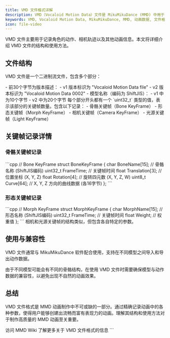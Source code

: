 ```yaml
---
title: VMD 文件格式详解
description: VMD（Vocaloid Motion Data）文件是 MikuMikuDance (MMD) 中用于存储动画数据的重要文件格式
keywords: VMD, Vocaloid Motion Data, MikuMikuDance, MMD, 动画数据, 文件格式
icon: file-video
---
```


VMD 文件主要用于记录角色的动作、相机轨迹以及其他动画信息。本文将详细介绍 VMD 文件的结构和使用方法。

## 文件结构

VMD 文件是一个二进制流文件，包含多个部分：

<AccordionGroup>
  <Accordion title="头部信息">
    - 前30个字节为版本描述：
      - v1 版本标识为 "Vocaloid Motion Data file"
      - v2 版本标识为 "Vocaloid Motion Data 0002"
    - 模型名称（编码为 ShiftJIS）：
      - v1 中为10个字节
      - v2 中为20个字节
  </Accordion>

  <Accordion title="关键帧数据">
    每个部分开头都有一个 `uint32_t` 类型的值，表示该部分的关键帧数量。包含以下记录：
    - 骨骼关键帧（Bone KeyFrame）
    - 形态关键帧（Morph KeyFrame）
    - 相机关键帧（Camera KeyFrame）
    - 光源关键帧（Light KeyFrame）
  </Accordion>
</AccordionGroup>

## 关键帧记录详情

### 骨骼关键帧记录

<CodeGroup>
  ```cpp
  // Bone KeyFrame
  struct BoneKeyFrame {
    char BoneName[15];     // 骨骼名称 (ShiftJIS编码)
    uint32_t FrameTime;    // 关键帧时间
    float Translation[3];  // 位置坐标 (X, Y, Z)
    float Rotation[4];     // 旋转四元数 (X, Y, Z, W)
    uint8_t Curve[64];     // X, Y, Z 方向的曲线数据 (各16字节)
  };
  ```
</CodeGroup>

### 形态关键帧记录

<CodeGroup>
  ```cpp
  // Morph KeyFrame
  struct MorphKeyFrame {
    char MorphName[15];    // 形态名称 (ShiftJIS编码)
    uint32_t FrameTime;    // 关键帧时间
    float Weight;          // 权重值
  };
  ```
</CodeGroup>

<Note>
  相机和光源关键帧的结构类似，但包含各自特定的参数。
</Note>

## 使用与兼容性

VMD 文件通常与 MikuMikuDance 软件配合使用，支持在不同模型之间导入和导出动作数据。

<Warning>
  由于不同模型可能会有不同的骨骼结构，在使用 VMD 文件时需要确保模型与动作数据的兼容性，以避免出现不自然的动画效果。
</Warning>

## 总结

VMD 文件格式是 MMD 动画制作中不可或缺的一部分。通过精确记录动画中的各种参数，使得用户能够创建出流畅而富有表现力的动画。理解其结构和使用方法对于制作高质量的 MMD 动画至关重要。

<Card title="了解更多" icon="book-open" href="https://mikumikudance.fandom.com/wiki/VMD_file_format">
  访问 MMD Wiki 了解更多关于 VMD 文件格式的信息
</Card>
```
